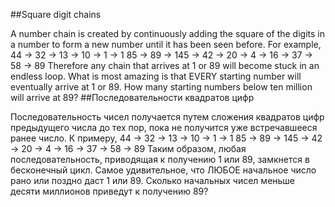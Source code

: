 ##Square digit chains

A number chain is created by continuously adding the square of the digits in a number to form a new number until it has been seen before.
For example,
44 → 32 → 13 → 10 → 1 → 1
85 → 89 → 145 → 42 → 20 → 4 → 16 → 37 → 58 → 89
Therefore any chain that arrives at 1 or 89 will become stuck in an endless loop. What is most amazing is that EVERY starting number will eventually arrive at 1 or 89.
How many starting numbers below ten million will arrive at 89?
##Последовательности квадратов цифр

Последовательность чисел получается путем сложения квадратов цифр предыдущего числа до тех пор, пока не получится уже встречавшееся ранее число.
К примеру,
44 → 32 → 13 → 10 → 1 → 1
85 → 89 → 145 → 42 → 20 → 4 → 16 → 37 → 58 → 89
Таким образом, любая последовательность, приводящая к получению 1 или 89, замкнется в бесконечный цикл. Самое удивительное, что ЛЮБОЕ начальное число рано или поздно даст 1 или 89.
Сколько начальных чисел меньше десяти миллионов приведут к получению 89?
